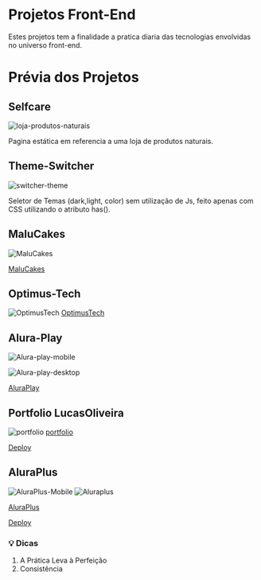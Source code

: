 # Projetos Front-End

Estes projetos tem a finalidade a pratica diaria das tecnologias envolvidas no universo front-end.

# Prévia dos Projetos

## Selfcare

![loja-produtos-naturais](/selfcare/assets/img/selfcare.png)

Pagina estática em referencia a uma loja de produtos naturais.

## Theme-Switcher

![switcher-theme](/theme-switcher/theme-switcher.png)

Seletor de Temas (dark,light, color) sem utilização de Js, feito apenas com CSS utilizando o atributo has().

## MaluCakes

![MaluCakes](/anotacoes-projetos/imgs/malucakes.png)

[MaluCakes](/anotacoes-projetos/maluCakes.md)

## Optimus-Tech

![OptimusTech](/anotacoes-projetos/imgs/Optmus-Tech.png)
[OptimusTech](/anotacoes-projetos/optimusTech.md)

## Alura-Play

![Alura-play-mobile](/aluraplay/img/Mobile-tablet.PNG)

![Alura-play-desktop](/aluraplay/img/Desktop.PNG)

[AluraPlay](/anotacoes-projetos/aluraPlay.md)

## Portfolio LucasOliveira

![portfolio](/anotacoes-projetos/imgs/portfolio.png)
[portfolio](/anotacoes-projetos/portfolio.md)

[Deploy](https://portfolio-lucasoliveira.vercel.app/)

## AluraPlus

![AluraPlus-Mobile](/anotacoes-projetos/imgs/AluraPlus-Mobile.png)
![Aluraplus](/anotacoes-projetos/imgs/AluraPlus.png)

[AluraPlus](/anotacoes-projetos/aluraPlus.md)

[Deploy](https://portfolio-lucasoliveira.vercel.app/)

### 💡 Dicas

1. A Prática Leva à Perfeição
2. Consistência
